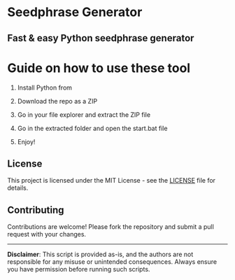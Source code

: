 # Seedphrase Generator 
     
## Fast & easy Python seedphrase generator
 
# Guide on how to use these tool
  
1. Install Python from    
   
2. Download the repo as a ZIP    
  
3. Go in your file explorer and extract the ZIP file   

4. Go in the extracted folder and open the start.bat file  
   
5. Enjoy!  
   
## License  
 
This project is licensed under the MIT License - see the [LICENSE](LICENSE) file for details.
   
## Contributing   
   
Contributions are welcome! Please fork the repository and submit a pull request with your changes.   
 
---  
     
**Disclaimer**: This script is provided as-is, and the authors are not responsible for any misuse or unintended consequences. Always ensure you have permission before running such scripts.  